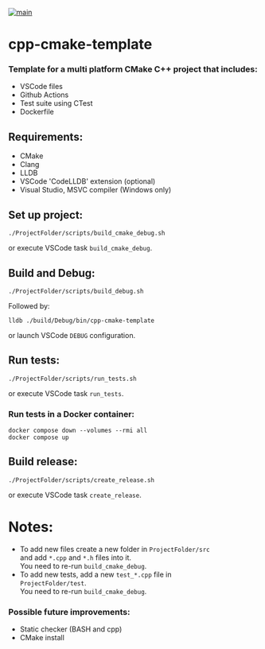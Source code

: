 [![main](https://github.com/mortinger91/cpp-cmake-template/actions/workflows/main.yml/badge.svg?branch=master)](https://github.com/mortinger91/cpp-cmake-template/actions/workflows/main.yml)

# cpp-cmake-template

### Template for a multi platform CMake C++ project that includes:

- VSCode files
- Github Actions
- Test suite using CTest
- Dockerfile

Requirements:
--------------
- CMake
- Clang
- LLDB
- VSCode 'CodeLLDB' extension (optional)
- Visual Studio, MSVC compiler (Windows only)

Set up project:
--------------
    ./ProjectFolder/scripts/build_cmake_debug.sh

or execute VSCode task `build_cmake_debug`.

Build and Debug:
----------------
    ./ProjectFolder/scripts/build_debug.sh

Followed by:

    lldb ./build/Debug/bin/cpp-cmake-template

or launch VSCode `DEBUG` configuration.

Run tests:
----------
    ./ProjectFolder/scripts/run_tests.sh

or execute VSCode task `run_tests`.

### Run tests in a Docker container:

    docker compose down --volumes --rmi all
    docker compose up

Build release:
--------------
    ./ProjectFolder/scripts/create_release.sh

or execute VSCode task ```create_release```.

Notes:
=======

- To add new files create a new folder in ```ProjectFolder/src```<br>
and add ```*.cpp``` and ```*.h``` files into it.<br>
You need to re-run ```build_cmake_debug```.
- To add new tests, add a new ```test_*.cpp``` file in<br>
```ProjectFolder/test```.<br>
You need to re-run ```build_cmake_debug```.

### Possible future improvements:

- Static checker (BASH and cpp)
- CMake install
